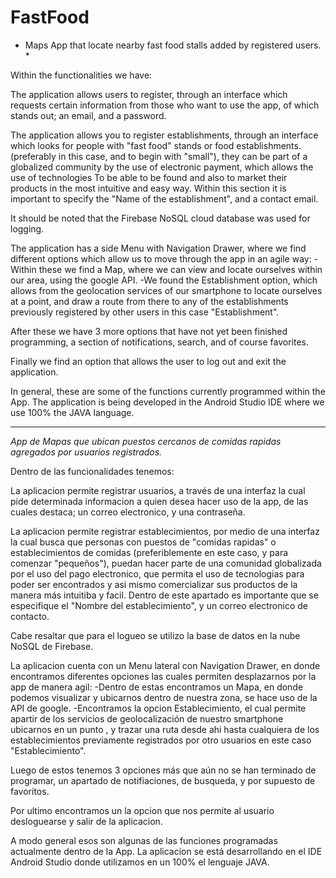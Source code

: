 # FastFood

* Maps App that locate nearby fast food stalls added by registered users. *

Within the functionalities we have:

The application allows users to register, through an interface which requests certain information from those who want to use the app,
of which stands out; an email, and a password.

The application allows you to register establishments, through an interface which looks for people with "fast food" stands or food establishments.
(preferably in this case, and to begin with "small"), they can be part of a globalized community by the use of electronic payment, which allows the use of technologies
To be able to be found and also to market their products in the most intuitive and easy way. Within this section it is important to specify the
"Name of the establishment", and a contact email.

It should be noted that the Firebase NoSQL cloud database was used for logging.

The application has a side Menu with Navigation Drawer, where we find different options which allow us to move through the app in an agile way:
-Within these we find a Map, where we can view and locate ourselves within our area, using the google API.
-We found the Establishment option, which allows from the geolocation services of our smartphone to locate ourselves at a point, and draw a route from there to
any of the establishments previously registered by other users in this case "Establishment".

After these we have 3 more options that have not yet been finished programming, a section of notifications, search, and of course favorites.

Finally we find an option that allows the user to log out and exit the application.

In general, these are some of the functions currently programmed within the App.
The application is being developed in the Android Studio IDE where we use 100% the JAVA language.

****************************************************************************************************************************************************
*App de Mapas que ubican puestos cercanos de comidas rapidas agregados por usuarios registrados.*

Dentro de las funcionalidades tenemos:

La aplicacion permite registrar usuarios, a través de una interfaz la cual pide determinada informacion a quien desea hacer uso de la app,
de las cuales destaca; un correo electronico, y una contraseña.

La aplicacion permite registrar establecimientos, por medio de una interfaz la cual busca que personas con puestos de "comidas rapidas" o establecimientos de comidas
(preferiblemente en este caso, y para comenzar "pequeños"), puedan hacer parte de una comunidad globalizada por el uso del pago electronico, que permita el uso de tecnologias 
para poder ser encontrados y asi mismo comercializar sus productos de la manera más intuitiba y facil. Dentro de este apartado es importante que se especifique el 
"Nombre del establecimiento", y un correo electronico de contacto.

Cabe resaltar que para el logueo se utilizo la base de datos en la nube NoSQL de Firebase.

La aplicacion cuenta con un Menu lateral con Navigation Drawer, en donde encontramos diferentes opciones las cuales permiten desplazarnos por la app de manera agil:
-Dentro de estas encontramos un Mapa, en donde podemos visualizar y ubicarnos dentro de nuestra zona, se hace uso de la API de google.
-Encontramos la opcion Establecimiento, el cual permite apartir de los servicios de geolocalización de nuestro smartphone ubicarnos en un punto , y trazar una ruta desde ahi hasta
cualquiera de los establecimientos previamente registrados por otro usuarios en este caso "Establecimiento".

Luego de estos tenemos 3 opciones más que aún no se han terminado de programar, un apartado de notifiaciones, de busqueda, y por supuesto de favoritos.

Por ultimo encontramos un la opcion que nos permite al usuario desloguearse y salir de la aplicacion.

A modo general esos son algunas de las funciones programadas actualmente dentro de la App.
La aplicacion se está desarrollando en el IDE Android Studio donde utilizamos en un 100% el lenguaje JAVA.
